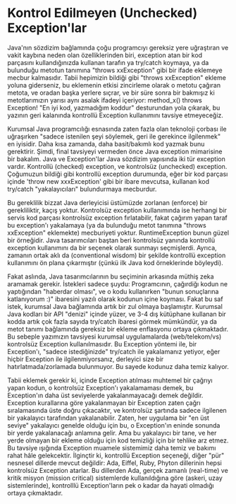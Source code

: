 # Kontrol Edilmeyen (Unchecked) Exception'lar

Java'nın sözdizim bağlamında çoğu programcıyı gereksiz yere uğraştıran
ve vakit kaybına neden olan özelliklerinden biri, exception atan bir
kod parçasını kullandığınızda kullanan tarafın ya try/catch koymaya,
ya da bulunduğu metotun tanımına "throws xxException" gibi bir ifade
eklemeye mecbur kalmasıdır. Tabii hepimizin bildiği gibi "throws
xxException" ekleme yoluna giderseniz, bu eklemenin etkisi zincirleme
olarak o metotu çağıran metota, ve oradan başka yerlere sıçrar, ve bir
süre sonra bir bakmışız ki metotlarımızın yarısı aynı asalak ifadeyi
içeriyor: method_x() throws Exception!  "En iyi kod, yazmadığım
koddur" desturundan yola çıkarak, bu yazının geri kalanında kontrollü
Exception kullanımını tavsiye etmeyeceğiz.

Kurumsal Java programcılığı esnasında zaten fazla olan teknoloji
çorbası ile uğraşırken "sadece istenilen şeyi söylemek, geri ile
gerekince ilgilenmek" en iyisidir. Daha kısa zamanda, daha
basit/bakımlı kod yazmak bunu gerektirir.  Şimdi, final tavsiyeyi
vermeden önce Java exception mimarisine bir bakalım.  Java ve
Exception'lar Java sözdizim yapısında iki tür exception
vardır. Kontrollü (checked) exception, ve kontrolsüz (unchecked)
exception.  Çoğumuzun bildiği gibi kontrollü exception durumunda, eğer
bir kod parçası içinde 'throw new xxxException' gibi bir ibare
mevcutsa, kullanan kod try/catch "yakalayıcıları" bulundurmaya
mecburdur.

Bu gereklilik bizzat Java derleyicisi üstümüzde zorlanan (enforce) bir
gerekliliktir, kaçış yoktur.  Kontrolsüz exception kullanımında ise
herhangi bir servis kod parçası kontrolsüz exception fırlatabilir,
fakat çağırım yapan taraf bu exception'ı yakalamaya (ya da bulunduğu
metot tanımına "throws xxException" eklemekte) mecburiyeti
yoktur. RuntimeException bunun güzel bir örneğidir.  Java
tasarımcıları baştan beri kontrolsüz yanında kontrollü exception
kullanımını da bir seçenek olarak sunmayı seçmişlerdi. Ayrıca, zamanın
ortak aklı da (conventional wisdom) bir şekilde kontrollü exception
kullanımını ön plana çıkarmıştır (çünkü ilk Java kod örneklerinde
böyleydi).

Fakat aslında, Java tasarımcılarının bu seçiminin arkasında müthiş
zeka aramamak gerekir. İstekleri sadece şuydu: Programcının, çağırdiğı
kodun ne yaptığından "haberdar olması", ve o kodu kullanırken "bunun
sonuçlarına katlanıyorum :)" ibaresini yazılı olarak kodunun içine
koyması.  Fakat bu saf istek, kurumsal Java bağlamında artık bir zul
olmaya başlamıştır. Kurumsal Java kodları bir API "denizi" içinde
yüzer, ve 3-4 dış kütüphane kullanan bir kodda artık çok fazla sayıda
try/catch ibaresi görmek mümkündür, ya da metot tanımı bağlamında
gereksiz bir ekleme enflasyonu ortaya çıkmaktadır.  Bu sebeple
yazımızın tavsiyesi kurumsal uygulamalarda (web/telekom/vs) kontrolsüz
Exception kullanılmasıdır. Bu Exception yöntemi ile, bir Exception'ı,
"sadece istediğinizde" try/catch ile yakalamanız yetiyor, eğer hiçbir
Exception ile ilgilenmiyorsanız, derleyici size bir
hatırlatmada/zorlamada bulunmuyor. Bu sayede kodunuz daha temiz
kalıyor.

Tabii eklemek gerekir ki, içinde Exception atılması muhtemel bir
çağrıyı yapan kodun, o kontrolsüz Exception'ı yakalamaması demek, bu
Exception'ın daha üst seviyelerde yakalanmayacağı demek
değildir. Exception kurallarına göre yakalanmayan bir Exception zaten
çağrı sıralamasında üste doğru çıkacaktır, ve kontrolsüz şartında
sadece ilgilenen bir yakalayıcı tarafından yakalanabilir. Zaten, her
uygulama bir "en üst seviye" yakalayıcı genelde olduğu için bu, o
Exception'ın eninde sonunda bir yerde yakalanacağı anlamına gelir. Ama
bu yakalayıcı bir tane, ve her yerde olmayan bir ekleme olduğu için
kod temizliği için bir tehlike arz etmez.  Bu tavsiye ışığında
Exception muamele sistemimiz daha temiz ve bakımı rahat hâle
gelekcektir.  İlginçtir ki, kontrollü Exception seçeneği, diğer "pür"
nesnesel dillerde mevcut değildir: Ada, Eiffel, Ruby, Phyton
dillerinin hepsi kontrolsüz Exception atarlar. Bu dillerden Ada,
gerçek zamanlı (real-time) ve kritik misyon (mission critical)
sistemlerde kullanıldığına göre (askeri, uzay sistemlerinde),
kontrolllü Exception'ların pek o kadar da hayati olmadığı ortaya
çıkmaktadır.




